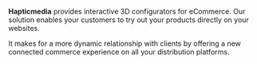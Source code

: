 **Hapticmedia** provides interactive 3D configurators for eCommerce. Our solution enables your customers to try out your products directly on your websites.

It makes for a more dynamic relationship with clients by offering a new connected commerce experience on all your distribution platforms.
